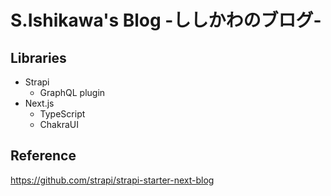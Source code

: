 # S.Ishikawa's Blog -ししかわのブログ-

## Libraries

* Strapi
  * GraphQL plugin
* Next.js
  * TypeScript
  * ChakraUI

## Reference

https://github.com/strapi/strapi-starter-next-blog